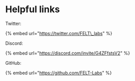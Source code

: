 # Helpful links

Twitter:

{% embed url="https://twitter.com/FELT\_labs" %}

Discord:

{% embed url="https://discord.com/invite/G4ZFfstsV2" %}

GitHub:

{% embed url="https://github.com/FELT-Labs" %}
